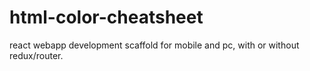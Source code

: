 # html-color-cheatsheet

react webapp development scaffold for mobile and pc, with or without redux/router.
